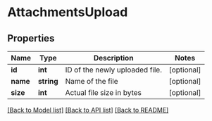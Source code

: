 # AttachmentsUpload

## Properties
Name | Type | Description | Notes
------------ | ------------- | ------------- | -------------
**id** | **int** | ID of the newly uploaded file. | [optional] 
**name** | **string** | Name of the file | [optional] 
**size** | **int** | Actual file size in bytes | [optional] 

[[Back to Model list]](../README.md#documentation-for-models) [[Back to API list]](../README.md#documentation-for-api-endpoints) [[Back to README]](../README.md)

